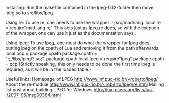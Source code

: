 Installing:
  Run the makefile contained in the lpeg-0.12-folder then move lpeg.so to src/libs/lpeg.
  
Using re:
  To use re, one needs to use the wrapper in src/mad/lang.
    local re = require"mad.lang.re"
  This acts just as lpeg.re does, so with the exeption of the wrapper, one can use it just as the documentation says.
  
Using lpeg:
  To use lpeg, one must do what the wrapper for lpeg does, putting lpeg on the cpath of Lua and removing it from the path afterwards.
    local pcp = package.cpath
    package.cpath = ";;./libs/lpeg/?.so;"..package.cpath
    local lpeg = require"lpeg"
    package.cpath = pcp
  (Strictly speaking, this only needs to be done the first time lpeg is required, as it will be in the loaded table.)
  
Useful links:
  Homepage of LPEG
    http://www.inf.puc-rio.br/~roberto/lpeg/
  About the re-module
    http://www.inf.puc-rio.br/~roberto/lpeg/re.html
  Mailing list post about building LPEG for Windows
    http://lua-users.org/lists/lua-l/2007-05/msg00364.html
